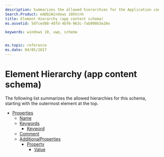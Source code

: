 ```yaml
---
description: Summarizes the allowed hierarchies for the Application content, or appcontent-ms, schema.
Search.Product: eADQiWindows 10XVcnh
title: Element Hierarchy (app content schema)
ms.assetid: 5dfced88-48fd-4bf6-963c-7ab090b3e26e

keywords: windows 10, uwp, schema


ms.topic: reference
ms.date: 04/05/2017
---
```


# Element Hierarchy (app content schema)


The following list summarizes the allowed hierarchies for this schema, starting with the outermost element at the top.

-   [Properties](element-properties.md)
    -   [Name](element-name.md)
    -   [Keywords](element-keywords.md)
        -   [Keyword](element-keyword.md)
    -   [Comment](element-comment.md)
    -   [AdditionalProperties](element-additionalproperties.md)
        -   [Property](element-property.md)
            -   [Value](element-value.md)

 

 



